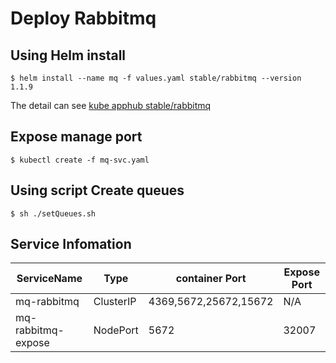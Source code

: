 # Deploy Rabbitmq
 
## Using Helm install
 
```shell
$ helm install --name mq -f values.yaml stable/rabbitmq --version 1.1.9
```
 
The detail can see [kube apphub stable/rabbitmq][1]

## Expose manage port

```shell
$ kubectl create -f mq-svc.yaml
```

## Using script Create queues

```shell
$ sh ./setQueues.sh
```

## Service Infomation

|ServiceName|Type|container Port|Expose Port|
|-|-|-|-|
|mq-rabbitmq|ClusterIP|4369,5672,25672,15672|N/A|
|mq-rabbitmq-expose|NodePort|5672|32007|

[1]:https://hub.kubeapps.com/charts/stable/rabbitmq
